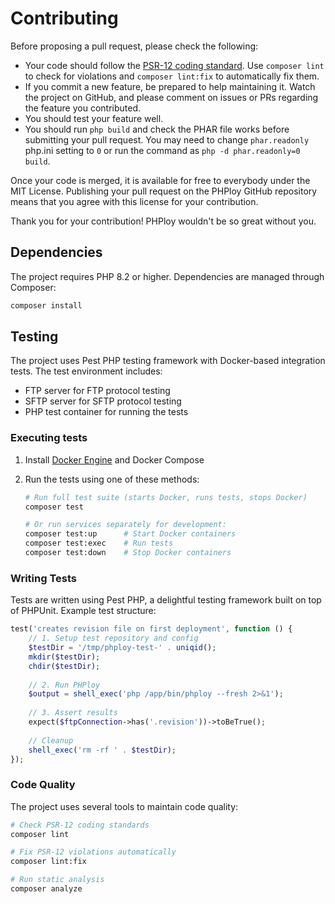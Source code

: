 Contributing
============

Before proposing a pull request, please check the following:

* Your code should follow the [PSR-12 coding standard](https://www.php-fig.org/psr/psr-12/). Use `composer lint` to check for violations and `composer lint:fix` to automatically fix them.
* If you commit a new feature, be prepared to help maintaining it. Watch the project on GitHub, and please comment on issues or PRs regarding the feature you contributed.
* You should test your feature well.
* You should run `php build` and check the PHAR file works before submitting your pull request. You may need to change `phar.readonly` php.ini setting to `0` or run the command as `php -d phar.readonly=0 build`.

Once your code is merged, it is available for free to everybody under the MIT License. Publishing your pull request on the PHPloy GitHub repository means that you agree with this license for your contribution.

Thank you for your contribution! PHPloy wouldn't be so great without you.

## Dependencies
The project requires PHP 8.2 or higher. Dependencies are managed through Composer:
```bash
composer install
```

## Testing

The project uses Pest PHP testing framework with Docker-based integration tests. The test environment includes:
- FTP server for FTP protocol testing
- SFTP server for SFTP protocol testing
- PHP test container for running the tests

### Executing tests

1. Install [Docker Engine](https://docs.docker.com/engine/installation/) and Docker Compose

2. Run the tests using one of these methods:

   ```bash
   # Run full test suite (starts Docker, runs tests, stops Docker)
   composer test

   # Or run services separately for development:
   composer test:up      # Start Docker containers
   composer test:exec    # Run tests
   composer test:down    # Stop Docker containers
   ```

### Writing Tests

Tests are written using Pest PHP, a delightful testing framework built on top of PHPUnit. Example test structure:

```php
test('creates revision file on first deployment', function () {
    // 1. Setup test repository and config
    $testDir = '/tmp/phploy-test-' . uniqid();
    mkdir($testDir);
    chdir($testDir);
    
    // 2. Run PHPloy
    $output = shell_exec('php /app/bin/phploy --fresh 2>&1');
    
    // 3. Assert results
    expect($ftpConnection->has('.revision'))->toBeTrue();
    
    // Cleanup
    shell_exec('rm -rf ' . $testDir);
});
```

### Code Quality

The project uses several tools to maintain code quality:

```bash
# Check PSR-12 coding standards
composer lint

# Fix PSR-12 violations automatically
composer lint:fix

# Run static analysis
composer analyze
```
